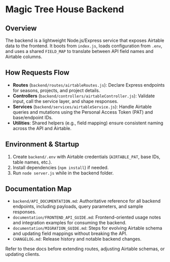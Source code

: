 <!-- # Welcome to the backend
Run `node index.js` to start the server


How to Use the API Endpoints:
- Get All Seasons: `GET http://localhost:3001/api/seasons`
- Get Projects for Season '24-25': `GET http://localhost:3001/api/projects/season/24-25`
- Get Details for Project with Record ID 'recXXXXXXXXXXXXXX': `GET http://localhost:3001/api/projects/details/recXXXXXXXXXXXXXX` (Replace with a real record ID)
- Add New Season Option '25-26': `POST http://localhost:3001/api/seasons`
    - Request Body (JSON): `{ "seasonName": "25-26" }`
    - Requires PAT with `schema.bases:write scope`.
- Add New Project: `POST http://localhost:3000/api/projects`
    - Request Body (JSON - use keys defined in `FIELD_MAP.apiToAirtable`):
        ```json{
          "season": "24-25", // REQUIRED (or the correct field name from map)
          "ownerLastName": "Gupta", // REQUIRED (or the correct field name from map)
          "address": "21 Lane", // REQUIRED (or the correct field name from map)
          "ownerFirstName": "Drishti",
          "city": "Austin",
          "zipCode": "78701",
          "propertyId": "PID12345",
          "date": "2024-05-28", // Send dates in a format Airtable understands (YYYY-MM-DD often works)
          "description": "My awesome crib",
          "status": "Initial Contact (call/email)" // Use a valid choice name
        }
        ```
 -->

# Magic Tree House Backend

## Overview
The backend is a lightweight Node.js/Express service that exposes Airtable data to the frontend. It boots from `index.js`, loads configuration from `.env`, and uses a shared `FIELD_MAP` to translate between API field names and Airtable columns.

## How Requests Flow
- **Routes** (`backend/routes/airtableRoutes.js`): Declare Express endpoints for seasons, projects, and project details.
- **Controllers** (`backend/controllers/airtableController.js`): Validate input, call the service layer, and shape responses.
- **Services** (`backend/services/airtableService.js`): Handle Airtable queries and mutations using the Personal Access Token (PAT) and base/endpoint IDs.
- **Utilities**: Shared helpers (e.g., field mapping) ensure consistent naming across the API and Airtable.

## Environment & Startup
1. Create `backend/.env` with Airtable credentials (`AIRTABLE_PAT`, base IDs, table names, etc.).
2. Install dependencies (`npm install`) if needed.
3. Run `node server.js` while in the backend folder.

## Documentation Map
- `backend/API_DOCUMENTATION.md`: Authoritative reference for all backend endpoints, including payloads, query parameters, and sample responses.
- `documentation/FRONTEND_API_GUIDE.md`: Frontend-oriented usage notes and integration examples for consuming the backend.
- `documentation/MIGRATION_GUIDE.md`: Steps for evolving Airtable schema and updating field mappings without breaking the API.
- `CHANGELOG.md`: Release history and notable backend changes.

Refer to these docs before extending routes, adjusting Airtable schemas, or updating clients.
